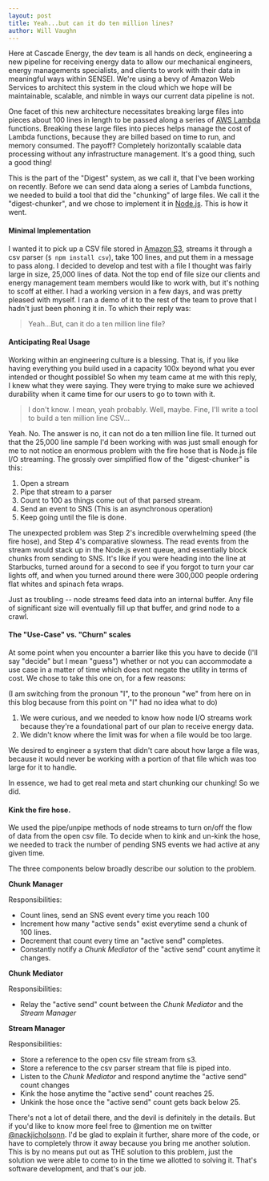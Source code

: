 ```yaml
---
layout: post
title: Yeah...but can it do ten million lines?
author: Will Vaughn
---
```


Here at Cascade Energy, the dev team is all hands on deck, engineering a new pipeline for receiving energy data to
allow our mechanical engineers, energy managements specialists, and clients to work with their
data in meaningful ways within SENSEI. We're using a bevy of Amazon Web Services to architect this system 
in the cloud which we hope will be maintainable, scalable, and nimble in ways our current data pipeline is not.

One facet of this new architecture necessitates breaking large files into pieces about 100 
lines in length to be passed along a series of [AWS Lambda](http://aws.amazon.com/lambda/) functions. Breaking these 
large files into pieces helps manage the cost of Lambda functions, because they are billed based on time to run, 
and memory consumed. The payoff? Completely horizontally scalable data processing without any infrastructure management.
It's a good thing, such a good thing!

This is the part of the "Digest" system, as we call it, that I've been working on recently. Before we can send
data along a series of Lambda functions, we needed to build a tool that did the "chunking" of large files. We
call it the "digest-chunker", and we chose to implement it in [Node.js](https://nodejs.org/). This is how it went.
 
#### Minimal Implementation

I wanted it to pick up a CSV file stored in [Amazon S3](http://aws.amazon.com/s3/), streams it through a csv parser 
(`$ npm install csv`), take 100 lines, and put them in a message to pass along. I decided to develop and test with a
file I thought was fairly large in size, 25,000 lines of data. Not the top end of file size our clients and energy
management team members would like to work with, but it's nothing to scoff at either. I had a working version in a 
few days, and was pretty pleased with myself. I ran a demo of it to the rest of the team to prove that I hadn't just 
been phoning it in. To which their reply was:

> Yeah...But, can it do a ten million line file?

#### Anticipating Real Usage

Working within an engineering culture is a blessing. That is, if you like having everything you build used in a capacity
100x beyond what you ever intended or thought possible! So when my team came at me with this reply, I knew what they
were saying. They were trying to make sure we achieved durability when it came time for our users to go to town 
with it.

> I don't know. I mean, yeah probably. Well, maybe. Fine, I'll write a tool to build a ten million line CSV...

Yeah. No. The answer is no, it can not do a ten million line file. It turned out that the 25,000 line sample I'd been
working with was just small enough for me to not notice an enormous problem with the fire hose that is Node.js file I/O
streaming. The grossly over simplified flow of the "digest-chunker" is this:

1. Open a stream
2. Pipe that stream to a parser
3. Count to 100 as things come out of that parsed stream.
4. Send an event to SNS (This is an asynchronous operation)
5. Keep going until the file is done.

The unexpected problem was Step 2's incredible overwhelming speed (the fire hose), and Step 4's comparative slowness.
The read events from the stream would stack up in the Node.js event queue, and essentially block chunks from sending 
to SNS. It's like if you were heading into the line at Starbucks, turned around for a second to see if you forgot to 
turn your car lights off, and when you turned around there were 300,000 people ordering flat whites and spinach 
feta wraps.

Just as troubling -- node streams feed data into an internal buffer. Any file of significant size will 
eventually fill up that buffer, and grind node to a crawl.

#### The "Use-Case" vs. "Churn" scales

At some point when you encounter a barrier like this you have to decide (I'll say "decide" but I mean "guess") whether
or not you can accommodate a use case in a matter of time which does not negate the utility in terms
of cost. We chose to take this one on, for a few reasons:

(I am switching from the pronoun "I", to the pronoun "we" from here on in this blog because from this point
on "I" had no idea what to do)

1. We were curious, and we needed to know how node I/O streams
work because they're a foundational part of our plan to receive energy data.
2. We didn't know where the limit was for when a file would be too large.

We desired to engineer a system that didn't care about how large a file was, because it would never be working with a 
portion of that file which was too large for it to handle.

In essence, we had to get real meta and start chunking our chunking! So we did.

#### Kink the fire hose.

We used the pipe/unpipe methods of node streams to turn on/off the flow of data from the open csv file.
To decide when to kink and un-kink the hose, we needed to track the number of pending SNS events we had active at any
given time.

The three components below broadly describe our solution to the problem.

**Chunk Manager**

Responsibilities:

- Count lines, send an SNS event every time you reach 100
- Increment how many "active sends" exist everytime send a chunk of 100 lines.
- Decrement that count every time an "active send" completes.
- Constantly notify a *Chunk Mediator* of the "active send" count anytime it changes.
    
**Chunk Mediator**

Responsibilities:

- Relay the "active send" count between the *Chunk Mediator* and the *Stream Manager*
    
**Stream Manager**

Responsibilities:

- Store a reference to the open csv file stream from s3.
- Store a reference to the csv parser stream that file is piped into.
- Listen to the *Chunk Mediator* and respond anytime the "active send" count changes
- Kink the hose anytime the "active send" count reaches 25.
- Unkink the hose once the "active send" count gets back below 25.
    
There's not a lot of detail there, and the devil is definitely in the details. But if you'd like to know
more feel free to @mention me on twitter [@nackjicholsonn](https://twitter.com/nackjicholsonn). I'd be glad to
explain it further, share more of the code, or have to completely throw it away because you bring me another
solution. This is by no means put out as THE solution to this problem, just the solution we were able to come to in the 
time we allotted to solving it. That's software development, and that's our job.
